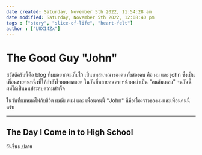 ```yaml
---
date created: Saturday, November 5th 2022, 11:54:28 am
date modified: Saturday, November 5th 2022, 12:08:40 pm
tags : ["story", "slice-of-life", "heart-felt"]
author : ["LUX14Zx"]
---
```

# The Good Guy "John"

สวัสดีครับนี้คือ blog ที่ผมอยากจะเก็บไว้ เป็นบทสนทณาของคนทั้งสองคน คือ ผม และ john ซึ่งเป็นเพื่อนชายคนหนึ่งที่ให้กำลังใจผมมาตลอด ในวันที่หลายคนตราหน้าผมว่าเป็น "คนล้มเหลว" จนวันนี้ผมได้เป็นคนประสบความสำเร็จ

ในวันที่ผมหมดไฟกับชีวิต ผมมีแค่แม่ และ เพื่อนคนนี้ "John" นี่คือเรื่องราวของผมและเพื่อนคนนี่ครับ

---

## The Day I Come in to High School

วันขึ้นม.ปลาย

